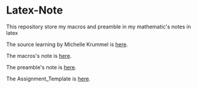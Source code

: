 # Latex-Note

This repository store my macros and preamble in my mathematic's notes in latex

The source learning by Michelle Krummel is [here](https://www.youtube.com/watch?v=ydOTMQC7np0&t=6184s).

The macros's note is [here](https://github.com/NghiemXuanHaiAnhNXHA/Latex-Note/blob/main/Macros.txt).

The preamble's note is [here](https://github.com/NghiemXuanHaiAnhNXHA/Latex-Note/blob/main/Preamble.tex).

The Assignment_Template is [here](https://github.com/NghiemXuanHaiAnhNXHA/Latex-Note/blob/main/Assignment_Template.tex).